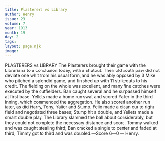 ```yaml
---
title: Plasterers vs Library
author: Henry
issue: 23
volume: 7
year: 1913
month: 19
day: 2
tags:
layout: page.njk
image:
---
```

PLASTERERS vs LIBRARY    The Plasterers brought their game with the Librarians to a conclusion today, with a shutout. Their old south paw did not deviate one whit from his usual form, and he was ably opposed by 3 Mike who pitched a splendid game, and finished up with 11 strikeouts to his credit. The fielding on the whole was excellent, and many fine catches were executed by the outfielders. Ban caught several and he surpassed himself at first base. Yellets made a home run swat and scored Yaller in the third inning, which commenced the aggregation. He also scored another run later, as did Harry, Tony, Yaller and Stump. Felix made a clean cut to right field and negotiated three bases; Stump hit a double, and Yellets made a smart double play. The Library slammed the ball about considerably, but they could not complete the necessary distance and score. Tommy walked and was caught stealing third; Ban cracked a single to center and faded at third; Timmy got to third and was doubled.—Score 6—0 — Henry. 

